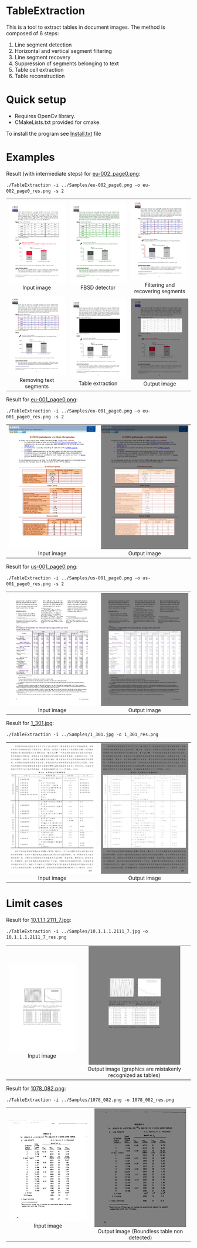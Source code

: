 # TableExtraction

This is a tool to extract tables in document images. The method is composed of 6 steps:
1. Line segment detection
2. Horizontal and vertical segment filtering
3. Line segment recovery
4. Suppression of segments belonging to text
5. Table cell extraction
6. Table reconstruction

# Quick setup 

* Requires OpenCv library.
* CMakeLists.txt provided for cmake.

To install the program see <a href="https://github.com/ngophuc/TableExtraction/blob/main/Install.txt">Install.txt</a> file

# Examples
<p>Result (with intermediate steps) for <a href="https://github.com/ngophuc/TableExtraction/blob/main/Samples/eu-002_page0.png">eu-002_page0.png</a>: </p>&#x000A;&#x000A;
<pre class="code highlight js-syntax-highlight plaintext">
<code>./TableExtraction -i ../Samples/eu-002_page0.png -o eu-002_page0_res.png -s 2</code>
</pre>&#x000A;&#x000A;
<p>
  <table cellpadding="5">
    <tr>
    <td align="center" valign="center">
      <a href="https://github.com/ngophuc/TableExtraction/blob/main/Samples/eu-002_page0.png">
        <img width="250" src="https://github.com/ngophuc/TableExtraction/blob/main/Samples/eu-002_page0.png" alt="Input image" />
      </a>  
    <br />
    Input image
    </td>
    <td align="center" valign="center">
      <a href="https://github.com/ngophuc/TableExtraction/blob/main/Results/res_Seg.png">
        <img width="250" src="https://github.com/ngophuc/TableExtraction/blob/main/Results/res_Seg.png" alt="FBSD detector" />
      </a>
    <br />
    FBSD detector
    </td>  
    <td align="center" valign="center">
      <a href="https://github.com/ngophuc/TableExtraction/blob/main/Results/res_HVEg.png">
        <img width="250" src="https://github.com/ngophuc/TableExtraction/blob/main/Results/res_HVEg.png" alt="Filtering horizontal and vertical segments" />
      </a>
    <br />
    Filtering and recovering segments
    </td>
    </tr>
    <tr>
    <td align="center" valign="center">
      <a href="https://github.com/ngophuc/TableExtraction/blob/main/Results/res_HVT.png">
        <img width="250" src="https://github.com/ngophuc/TableExtraction/blob/main/Results/res_HVT.png" alt="Removing text segments" />
      </a>  
    <br />
    Removing text segments
    </td> 
    <td align="center" valign="center">
      <a href="https://github.com/ngophuc/TableExtraction/blob/main/Results/res_HVTable.png">
        <img width="250" src="https://github.com/ngophuc/TableExtraction/blob/main/Results/res_HVTable.png" alt="Table extraction" />
      </a>
    <br />
    Table extraction
    </td>
    <td align="center" valign="center">
      <a href="https://github.com/ngophuc/TableExtraction/blob/main/Results/eu-002_page0_res.png">
        <img width="250" src="https://github.com/ngophuc/TableExtraction/blob/main/Results/eu-002_page0_res.png" alt="Output image" />
      </a>
    <br />
    Output image
    </td>    
    </tr>
  </table>
</p>

<p>Result for <a href="https://github.com/ngophuc/TableExtraction/blob/main/Samples/eu-001_page0.png">eu-001_page0.png</a>: </p>&#x000A;&#x000A;
<pre class="code highlight js-syntax-highlight plaintext">
<code>./TableExtraction -i ../Samples/eu-001_page0.png -o eu-001_page0_res.png -s 2</code>
</pre>&#x000A;&#x000A;
<p>
<table cellpadding="5">
  <tr>
  <td align="center" valign="center">
    <a href="https://github.com/ngophuc/TableExtraction/blob/main/Samples/eu-001_page0.png">
      <img width="250" src="https://github.com/ngophuc/TableExtraction/blob/main/Samples/eu-001_page0.png" alt="Input image" />
    </a>  
  <br />
  Input image
  </td>
  <td align="center" valign="center">
    <a href="https://github.com/ngophuc/TableExtraction/blob/main/Results/eu-001_page0_res.png">
      <img width="250" src="https://github.com/ngophuc/TableExtraction/blob/main/Results/eu-001_page0_res.png" alt="Output image" />
    </a>
  <br />
  Output image
  </td>    
  </tr>
</table>

<p>Result for <a href="https://github.com/ngophuc/TableExtraction/blob/main/Samples/us-001_page0.png">us-001_page0.png</a>: </p>&#x000A;&#x000A;
<pre class="code highlight js-syntax-highlight plaintext">
<code>./TableExtraction -i ../Samples/us-001_page0.png -o us-001_page0_res.png -s 2</code>
</pre>&#x000A;&#x000A;
<p>
<table cellpadding="5">
  <tr>
  <td align="center" valign="center">
    <a href="https://github.com/ngophuc/TableExtraction/blob/main/Samples/us-001_page0.png">
      <img width="250" src="https://github.com/ngophuc/TableExtraction/blob/main/Samples/us-001_page0.png" alt="Input image" />
    </a>  
  <br />
  Input image
  </td>
  <td align="center" valign="center">
    <a href="https://github.com/ngophuc/TableExtraction/blob/main/Results/us-001_page0_res.png">
      <img width="250" src="https://github.com/ngophuc/TableExtraction/blob/main/Results/us-001_page0_res.png" alt="Output image" />
    </a>
  <br />
  Output image
  </td>    
  </tr>
</table>

<p>Result for <a href="https://github.com/ngophuc/TableExtraction/blob/main/Samples/1_301.jpg">1_301.jpg</a>: </p>&#x000A;&#x000A;
<pre class="code highlight js-syntax-highlight plaintext">
<code>./TableExtraction -i ../Samples/1_301.jpg -o 1_301_res.png</code>
</pre>&#x000A;&#x000A;
<p>
<table cellpadding="5">
  <tr>
  <td align="center" valign="center">
    <a href="https://github.com/ngophuc/TableExtraction/blob/main/Samples/1_301.jpg">
      <img width="250" src="https://github.com/ngophuc/TableExtraction/blob/main/Samples/1_301.jpg" alt="Input image" />
    </a>  
  <br />
  Input image
  </td>
  <td align="center" valign="center">
    <a href="https://github.com/ngophuc/TableExtraction/blob/main/Results/1_301_res.png">
      <img width="250" src="https://github.com/ngophuc/TableExtraction/blob/main/Results/1_301_res.png" alt="Output image" />
    </a>
  <br />
  Output image
  </td>    
  </tr>
</table>

# Limit cases

<p>Result for <a href="https://github.com/ngophuc/TableExtraction/blob/main/Samples/10.1.1.1.2111_7.jpg">10.1.1.1.2111_7.jpg</a>: </p>&#x000A;&#x000A;
<pre class="code highlight js-syntax-highlight plaintext">
<code>./TableExtraction -i ../Samples/10.1.1.1.2111_7.jpg -o 10.1.1.1.2111_7_res.png</code>
</pre>&#x000A;&#x000A;
<p>
<table cellpadding="5">
  <tr>
  <td align="center" valign="center">
    <a href="https://github.com/ngophuc/TableExtraction/blob/main/Samples/10.1.1.1.2111_7.jpg">
      <img width="250" src="https://github.com/ngophuc/TableExtraction/blob/main/Samples/10.1.1.1.2111_7.jpg" alt="Input image" />
    </a>  
  <br />
  Input image
  </td>
  <td align="center" valign="center">
    <a href="https://github.com/ngophuc/TableExtraction/blob/main/Results/10.1.1.1.2111_7_res.png">
      <img width="250" src="https://github.com/ngophuc/TableExtraction/blob/main/Results/10.1.1.1.2111_7_res.png" alt="Output image" />
    </a>
  <br />
  Output image (graphics are  mistakenly recognized as tables)
  </td>    
  </tr>
</table>

<p>Result for <a href="https://github.com/ngophuc/TableExtraction/blob/main/Samples/1078_082.png">1078_082.png</a>: </p>&#x000A;&#x000A;
<pre class="code highlight js-syntax-highlight plaintext">
<code>./TableExtraction -i ../Samples/1078_082.png -o 1078_082_res.png</code>
</pre>&#x000A;&#x000A;
<p>
<table cellpadding="5">
  <tr>
  <td align="center" valign="center">
    <a href="https://github.com/ngophuc/TableExtraction/blob/main/Samples/1078_082.png">
      <img width="250" src="https://github.com/ngophuc/TableExtraction/blob/main/Samples/1078_082.png" alt="Input image" />
    </a>  
  <br />
  Input image
  </td>
  <td align="center" valign="center">
    <a href="https://github.com/ngophuc/TableExtraction/blob/main/Results/1078_082_res.png">
      <img width="250" src="https://github.com/ngophuc/TableExtraction/blob/main/Results/1078_082_res.png" alt="Output image" />
    </a>
  <br />
  Output image (Boundless table non detected)
  </td>    
  </tr>
</table>
